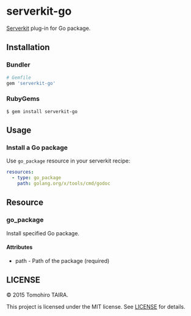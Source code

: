 serverkit-go
================================================================================

[Serverkit](https://github.com/serverkit/serverkit) plug-in for Go package.


Installation
--------------------------------------------------------------------------------

### Bundler

```ruby
# Gemfile
gem 'serverkit-go'
```


### RubyGems

```
$ gem install serverkit-go
```


Usage
--------------------------------------------------------------------------------

### Install a Go package

Use `go_package` resource in your serverkit recipe:

```yaml
resources:
  - type: go_package
    path: golang.org/x/tools/cmd/godoc
```


Resource
--------------------------------------------------------------------------------

### go_package

Install specified Go package.

#### Attributes

- path - Path of the package (required)


LICENSE
--------------------------------------------------------------------------------

&copy; 2015 Tomohiro TAIRA.

This project is licensed under the MIT license. See [LICENSE](LICENSE) for details.
